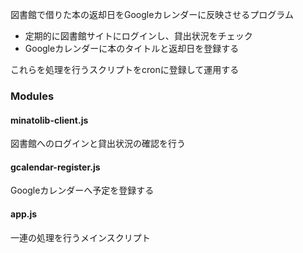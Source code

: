 図書館で借りた本の返却日をGoogleカレンダーに反映させるプログラム

- 定期的に図書館サイトにログインし、貸出状況をチェック
- Googleカレンダーに本のタイトルと返却日を登録する

これらを処理を行うスクリプトをcronに登録して運用する


### Modules

#### minatolib-client.js
図書館へのログインと貸出状況の確認を行う

#### gcalendar-register.js
Googleカレンダーへ予定を登録する

#### app.js
一連の処理を行うメインスクリプト

